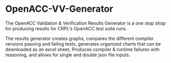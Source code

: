 # OpenACC-VV-Generator
The OpenACC Validation & Verification Results Generator is a one stop shop for producing results for CRPL's OpenACC test suite runs. 

The results generator creates graphs, compares the different compiler versions passing and failing tests, generates organized charts that can be downloaded as an excel sheet, Produces compiler & runtime failures with reasoning, and allows for single and double json file inputs.
